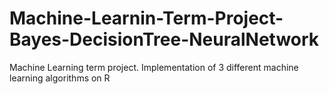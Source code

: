 # Machine-Learnin-Term-Project-Bayes-DecisionTree-NeuralNetwork
Machine Learning term project. Implementation of 3 different machine learning algorithms on R
